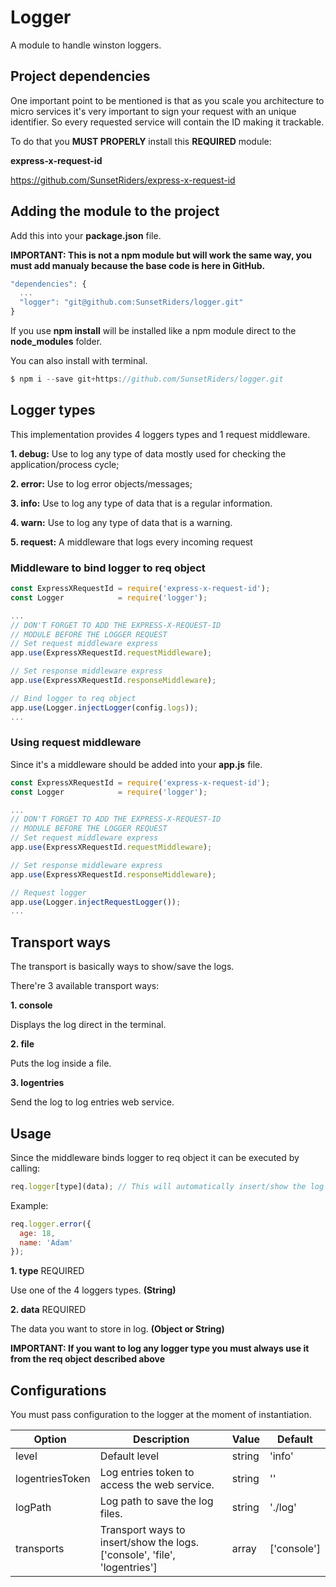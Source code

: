 # Logger

A module to handle winston loggers.

## Project dependencies

One important point to be mentioned is that as you scale you architecture to micro services it's very important to sign your request with an unique identifier. So every requested service will contain the ID making it trackable.

To do that you **MUST PROPERLY** install this **REQUIRED** module:

**express-x-request-id**

https://github.com/SunsetRiders/express-x-request-id

## Adding the module to the project

Add this into your **package.json** file.

**IMPORTANT: This is not a npm module but will work the same way, you must add manualy because the base code is here in GitHub.**

```javascript
"dependencies": {
  ...
  "logger": "git@github.com:SunsetRiders/logger.git"
}
 ```
 
 If you use **npm install** will be installed like a npm module direct to the **node_modules** folder.

You can also install with terminal.

```javascript
$ npm i --save git+https://github.com/SunsetRiders/logger.git
```
## Logger types

This implementation provides 4 loggers types and 1 request middleware.

**1. debug:** Use to log any type of data mostly used for checking the application/process cycle;

**2. error:** Use to log error objects/messages;

**3. info:** Use to log any type of data that is a regular information.

**4. warn:** Use to log any type of data that is a warning.

**5. request:** A middleware that logs every incoming request

### Middleware to bind logger to req object

```javascript
const ExpressXRequestId = require('express-x-request-id');
const Logger            = require('logger');

...
// DON'T FORGET TO ADD THE EXPRESS-X-REQUEST-ID
// MODULE BEFORE THE LOGGER REQUEST
// Set request middleware express
app.use(ExpressXRequestId.requestMiddleware);

// Set response middleware express
app.use(ExpressXRequestId.responseMiddleware);

// Bind logger to req object
app.use(Logger.injectLogger(config.logs));
...
```

### Using request middleware

Since it's a middleware should be added into your **app.js** file.

```javascript
const ExpressXRequestId = require('express-x-request-id');
const Logger            = require('logger');

...
// DON'T FORGET TO ADD THE EXPRESS-X-REQUEST-ID
// MODULE BEFORE THE LOGGER REQUEST
// Set request middleware express
app.use(ExpressXRequestId.requestMiddleware);

// Set response middleware express
app.use(ExpressXRequestId.responseMiddleware);

// Request logger
app.use(Logger.injectRequestLogger());
...
```

## Transport ways

The transport is basically ways to show/save the logs.

There're 3 available transport ways:

**1. console** 

Displays the log direct in the terminal.

**2. file**

Puts the log inside a file.

**3. logentries**

Send the log to log entries web service.

## Usage

Since the middleware binds logger to req object it can be executed by calling:

```javascript
req.logger[type](data); // This will automatically insert/show the log
```
Example:

```javascript
req.logger.error({
  age: 18,
  name: 'Adam'
}); 
```

**1. type** REQUIRED

Use one of the 4 loggers types. **(String)**

**2. data** REQUIRED

The data you want to store in log. **(Object or String)**

**IMPORTANT: If you want to log any logger type you must always use it from the req object described above** 

## Configurations

You must pass configuration to the logger at the moment of instantiation.


| Option   | Description  |   Value   | Default |
| ---------|--------------|-----------|---------|
| level | Default level | string | 'info' |
| logentriesToken | Log entries token to access the web service. | string | '' |
| logPath | Log path to save the log files. | string | './log' |
| transports | Transport ways to insert/show the logs. ['console', 'file', 'logentries'] | array | ['console'] |
